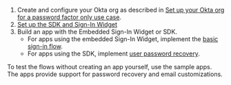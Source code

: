 1. Create and configure your Okta org as described in [Set up your Okta org for a password factor only use case](/docs/guides/set-up-org/#set-up-your-okta-org-for-a-password-factor-only-use-case).
1. [Set up the SDK and Sign-In Widget](/docs/guides/oie-embedded-common-download-setup-app/aspnet/main/)
1. Build an app with the Embedded Sign-In Widget or SDK.
    * For apps using the embedded Sign-In Widget, implement the [basic sign-in flow](/docs/guides/oie-embedded-widget-use-case-basic-sign-in/aspnet/main/).
    * For apps using the SDK, implement [user password recovery](/docs/guides/oie-embedded-sdk-use-case-pwd-recovery-mfa/aspnet/main/).

To test the flows without creating an app yourself, use the sample apps. The apps provide support for password recovery and email customizations.
